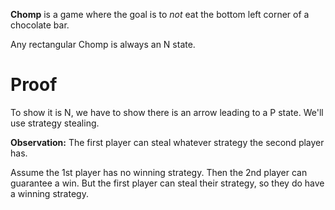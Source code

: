 **Chomp** is a game where the goal is to _not_ eat the bottom left corner of a chocolate bar.

Any rectangular Chomp is always an N state.

# Proof

To show it is N, we have to show there is an arrow leading to a P state. We'll use strategy stealing. 

**Observation:** The first player can steal whatever strategy the second player has.

Assume the 1st player has no winning strategy. Then the 2nd player can guarantee a win. But the first player can steal their strategy, so they do have a winning strategy.



